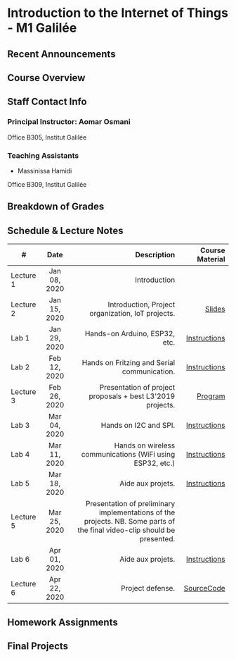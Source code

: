 # Introduction to the Internet of Things - M1 Galilée

## Recent Announcements 

## Course Overview 

## Staff Contact Info
### Principal Instructor: Aomar Osmani
Office B305, Institut Galilée

### Teaching Assistants
* Massinissa Hamidi

Office B309, Institut Galilée

## Breakdown of Grades

## Schedule & Lecture Notes
| #             | Date          | Description                                       | Course Material |
| ------------- |:-------------:| ------------:                                     |----------------:|
| Lecture 1     | Jan 08, 2020  | Introduction                                      |                 |
| Lecture 2     | Jan 15, 2020  | Introduction, Project organization, IoT projects. | [Slides](https://raw.githubusercontent.com/institut-galilee/courses-2020/main/iot-l3-oct-22-2020.pdf) |
| Lab 1         | Jan 29, 2020  | Hands-on Arduino, ESP32, etc.                     | [Instructions](https://github.com/institut-galilee/lab-one-2019) |
| Lab 2         | Feb 12, 2020  | Hands on Fritzing and Serial communication.       | [Instructions](https://github.com/institut-galilee/lab-two-2019) |
| Lecture 3     | Feb 26, 2020  | Presentation of project proposals + best L3'2019 projects.| [Program](https://raw.githubusercontent.com/institut-galilee/courses-2020/main/iot-l3-oct-28-2020.pdf)                |
| Lab 3         | Mar 04, 2020  | Hands on I2C and SPI.                             |  [Instructions](https://github.com/institut-galilee/lab-three-2019) |
| Lab 4         | Mar 11, 2020  | Hands on wireless communications (WiFi using ESP32, etc.) | [Instructions](https://github.com/institut-galilee/lab-four-2019) |
| Lab 5         | Mar 18, 2020  | Aide aux projets.                                 | [Instructions](https://github.com/institut-galilee/lab-five-2019) |
| Lecture 5     | Mar 25, 2020  | Presentation of preliminary implementations of the projects. NB. Some parts of the final video-clip should be presented. |                 |
| Lab 6         | Apr 01, 2020  | Aide aux projets.                                 | [Instructions](https://github.com/institut-galilee/lab-five-2019)                |
| Lecture 6     | Apr 22, 2020  | Project defense.                                  | [SourceCode](https://github.com/orgs/institut-galilee/repositories?q=2020&type=all)                |

## Homework Assignments

## Final Projects
